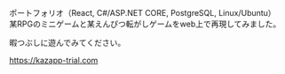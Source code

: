 ポートフォリオ（React, C#/ASP.NET CORE, PostgreSQL, Linux/Ubuntu）  
某RPGのミニゲームと某えんぴつ転がしゲームをweb上で再現してみました。  

暇つぶしに遊んでみてください。  

https://kazapp-trial.com
